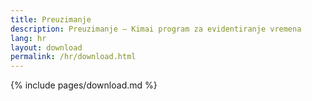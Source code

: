 ```yaml
---
title: Preuzimanje
description: Preuzimanje – Kimai program za evidentiranje vremena
lang: hr
layout: download
permalink: /hr/download.html
---
```


{% include pages/download.md %}
